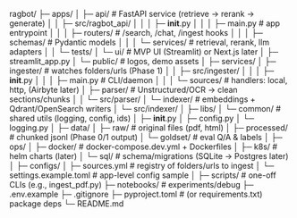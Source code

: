 ragbot/
├─ apps/
│  ├─ api/                      # FastAPI service (retrieve → rerank → generate)
│  │  ├─ src/ragbot_api/
│  │  │  ├─ __init__.py
│  │  │  ├─ main.py             # app entrypoint
│  │  │  ├─ routers/            # /search, /chat, /ingest hooks
│  │  │  ├─ schemas/            # Pydantic models
│  │  │  └─ services/           # retrieval, rerank, llm adapters
│  │  └─ tests/
│  └─ ui/                       # MVP UI (Streamlit) or Next.js later
│     ├─ streamlit_app.py
│     └─ public/                # logos, demo assets
│
├─ services/
│  ├─ ingester/                  # watches folders/urls (Phase 1)
│  │  ├─ src/ingester/
│  │  │  ├─ __init__.py
│  │  │  ├─ main.py             # CLI/daemon
│  │  │  └─ sources/            # handlers: local, http, (Airbyte later)
│  ├─ parser/                    # Unstructured/OCR → clean sections/chunks
│  │  └─ src/parser/
│  └─ indexer/                   # embeddings + Qdrant/OpenSearch writers
│     └─ src/indexer/
│
├─ libs/
│  └─ common/                    # shared utils (logging, config, ids)
│     ├─ __init__.py
│     ├─ config.py
│     └─ logging.py
│
├─ data/
│  ├─ raw/                       # original files (pdf, html)
│  ├─ processed/                 # chunked jsonl (Phase 0/1 output)
│  └─ goldset/                   # eval Q/A & labels
│
├─ ops/
│  ├─ docker/                    # docker-compose.dev.yml + Dockerfiles
│  ├─ k8s/                       # helm charts (later)
│  └─ sql/                       # schema/migrations (SQLite → Postgres later)
│
├─ configs/
│  ├─ sources.yml                # registry of folders/urls to ingest
│  └─ settings.example.toml      # app-level config sample
│
├─ scripts/                      # one-off CLIs (e.g., ingest_pdf.py)
├─ notebooks/                    # experiments/debug
├─ .env.example
├─ .gitignore
├─ pyproject.toml                # (or requirements.txt) package deps
└─ README.md
